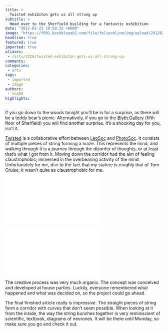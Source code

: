 ```yaml
---
title: >
  Twisted exhibiton gets us all strung up
subtitle: >
  Head over to the Sherfield building for a fantastic exhibition
date: "2012-02-23 19:50:32 +0000"
image: "https://f001.backblazeb2.com/file/felixonline/img/upload/201202231948-pk1811-394024_3407060380286_1383233672_3448256_2141413109_n.jpg"
headline: true
featured: true
imported: true
aliases:
 - /arts/2226/twisted-exhibiton-gets-us-all-strung-up-
comments:
categories:
 - arts
tags:
 - imported
 - image
authors:
 - tna08
highlights:
---
```


If you go down to the woods tonight you’ll be in for a surprise, as there will be a teddy bear’s picnic. Alternatively, if you go to the [Blyth Gallery](http://www3.imperial.ac.uk/arts/visualart/blythgallery) (fifth floor of Sherfield) you will find another surprise. It’s a shocking day for you, isn’t it.

[Twisted](http://www2.imperial.ac.uk/blog/reporter/2012/02/22/students-showcase-their-creativity-in-artsfest-2012/) is a collaborative effort between [LeoSoc](http://www.union.ic.ac.uk/arts/leonardo/) and [PhotoSoc](http://www.union.ic.ac.uk/media/photosoc/). It consists of multiple pieces of string forming a maze. This represents the mind, and walking through it is a journey through the disorder of thoughts, or at least that’s what I got from it. Moving down the corridor had the aim of feeling claustrophobic; immersed in the overbearing activity of the mind. Unfortunately for me, due to the fact that my stature is roughly that of Tom Cruise, it wasn’t quite as claustrophobic for me.

![428774_3407197703719_1383233672_3448343_1978155834_n.jpg](/inc/timthumb.php?src=/img/upload/201202231949-pk1811-428774_3407197703719_1383233672_3448343_1978155834_n.jpg&w=460px&zc=1&a=t)

![431134_3407186023427_1383233672_3448319_1103735813_n.jpg](/inc/timthumb.php?src=/img/upload/201202231949-pk1811-431134_3407186023427_1383233672_3448319_1103735813_n.jpg&w=460px&zc=1&a=t)

The creative process was very much organic. The concept was conceived and developed at house parties. Luckily, everyone remembered what happened and what was decided on, so the project could go ahead.

The final finished article really is impressive. The straight pieces of string form a corridor with curves that don’t seem possible. When looking at it from the inside, the way the string bunches together is very reminiscient of scientific, textbook, diagrams of neurones. It will be there until Monday, so make sure you go and check it out.

